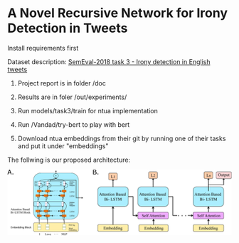 # A Novel Recursive Network for Irony Detection in Tweets

Install requirements first


Dataset description:  [SemEval-2018 task 3 - Irony detection in English tweets](https://competitions.codalab.org/competitions/17468)

1. Project report is in folder /doc 

2. Results are in foler /out/experiments/

3. Run models/task3/train for ntua implementation

4. Run /Vandad/try-bert to play with bert

5. Download ntua embeddings from their git by running one of their tasks and put it under "embeddings"

The follwing is our proposed architecture: 


![alt The follwing is our proposed architecture](/doc/architecture.jpg)

